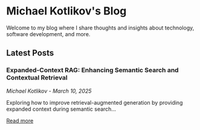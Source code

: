 # Michael Kotlikov's Blog

Welcome to my blog where I share thoughts and insights about technology, software development, and more.

## Latest Posts

### Expanded-Context RAG: Enhancing Semantic Search and Contextual Retrieval
*Michael Kotlikov - March 10, 2025*

Exploring how to improve retrieval-augmented generation by providing expanded context during semantic search...

[Read more](./posts/2025-03-10-expanded-context-rag.md)